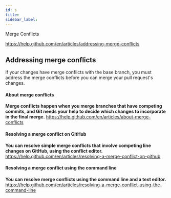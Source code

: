 ```yaml
---
id: s
title:
sidebar_label:
---
```


Merge Conflicts


https://help.github.com/en/articles/addressing-merge-conflicts

## Addressing merge conflicts

If your changes have merge conflicts with the base branch, you must address the merge conflicts before you can merge your pull request's changes.


#### About merge conflicts
**Merge conflicts happen when you merge branches that have competing commits, and Git needs your help to decide which changes to incorporate in the final merge.**
https://help.github.com/en/articles/about-merge-conflicts


#### Resolving a merge conflict on GitHub
**You can resolve simple merge conflicts that involve competing line changes on GitHub, using the conflict editor.**
https://help.github.com/en/articles/resolving-a-merge-conflict-on-github


#### Resolving a merge conflict using the command line
**You can resolve merge conflicts using the command line and a text editor.**
https://help.github.com/en/articles/resolving-a-merge-conflict-using-the-command-line
